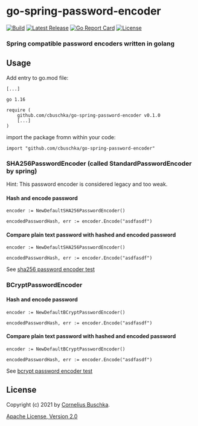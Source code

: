 # go-spring-password-encoder
[![Build](https://github.com/cbuschka/go-spring-password-encoder/workflows/build/badge.svg)](https://github.com/cbuschka/go-spring-password-encoder) [![Latest Release](https://img.shields.io/github/release/cbuschka/go-spring-password-encoder.svg)](https://github.com/cbuschka/go-spring-password-encoder/releases) [![Go Report Card](https://goreportcard.com/badge/github.com/cbuschka/go-spring-password-encoder)](https://goreportcard.com/report/github.com/cbuschka/go-spring-password-encoder) [![License](https://img.shields.io/github/license/cbuschka/go-spring-password-encoder.svg)](https://github.com/cbuschka/go-spring-password-encoder/blob/main/license.txt)

### Spring compatible password encoders written in golang

## Usage

Add entry to go.mod file:

```
[...]

go 1.16

require (
    github.com/cbuschka/go-spring-password-encoder v0.1.0
    [...]
)
```

import the package fromn within your code:

```
import "github.com/cbuschka/go-spring-password-encoder"
```

### SHA256PasswordEncoder (called StandardPasswordEncoder by spring)

Hint: This password encoder is considered legacy and too weak. 

#### Hash and encode password
```
encoder := NewDefaultSHA256PasswordEncoder()

encodedPasswordHash, err := encoder.Encode("asdfasdf")
```

#### Compare plain text password with hashed and encoded password
```
encoder := NewDefaultSHA256PasswordEncoder()

encodedPasswordHash, err := encoder.Encode("asdfasdf")
```

See [sha256 password encoder test](./sha256_password_encoder_test.go)

### BCryptPasswordEncoder

#### Hash and encode password
```
encoder := NewDefaultBCryptPasswordEncoder()

encodedPasswordHash, err := encoder.Encode("asdfasdf")
```

#### Compare plain text password with hashed and encoded password
```
encoder := NewDefaultBCryptPasswordEncoder()

encodedPasswordHash, err := encoder.Encode("asdfasdf")
```

See [bcrypt password encoder test](./bcrypt_password_encoder_test.go)

## License
Copyright (c) 2021 by [Cornelius Buschka](https://github.com/cbuschka).

[Apache License, Version 2.0](./license.txt)



